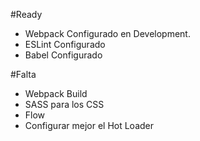 #Ready
- Webpack Configurado en Development.
- ESLint Configurado
- Babel Configurado

#Falta
- Webpack Build
- SASS para los CSS
- Flow
- Configurar mejor el Hot Loader

